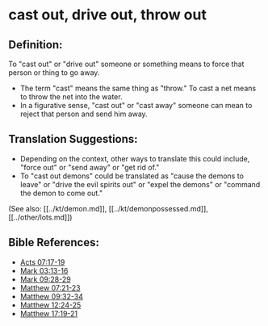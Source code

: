# cast out, drive out, throw out #

## Definition: ##

To "cast out" or "drive out" someone or something means to force that person or thing to go away.

* The term "cast" means the same thing as "throw." To cast a net means to throw the net into the water.
* In a figurative sense, "cast out" or "cast away" someone can mean to reject that person and send him away.

## Translation Suggestions: ##

* Depending on the context, other ways to translate this could include, "force out" or "send away" or "get rid of."
* To "cast out demons" could be translated as "cause the demons to leave" or "drive the evil spirits out" or "expel the demons" or "command the demon to come out."

(See also: [[../kt/demon.md]], [[../kt/demonpossessed.md]], [[../other/lots.md]])

## Bible References: ##

* [Acts 07:17-19](en/tn/act/help/07/17)
* [Mark 03:13-16](en/tn/mrk/help/03/13)
* [Mark 09:28-29](en/tn/mrk/help/09/28)
* [Matthew 07:21-23](en/tn/mat/help/07/21)
* [Matthew 09:32-34](en/tn/mat/help/09/32)
* [Matthew 12:24-25](en/tn/mat/help/12/24)
* [Matthew 17:19-21](en/tn/mat/help/17/19)